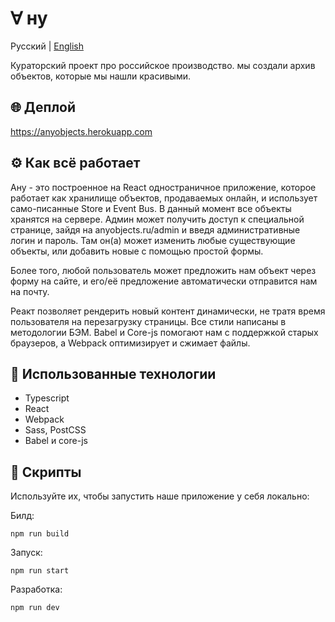 <p align="center">

# ∀ ну

  <span>Русский</span> |
  <a href="https://github.com/herehavetheseflowers/anyobjects/blob/main/README.en.md">English</a>
</p>

Кураторский проект про российское производство. мы создали архив объектов, которые мы нашли красивыми.

## 🌐 Деплой

https://anyobjects.herokuapp.com

## ⚙️ Как всё работает

Ану - это построенное на React одностраничное приложение, которое работает как хранилище объектов, продаваемых онлайн, и использует само-писанные Store и Event Bus.
В данный момент все объекты хранятся на сервере. Админ может получить доступ к специальной странице, зайдя на anyobjects.ru/admin и введя административные логин и пароль. Там он(а) может изменить любые существующие объекты, или добавить новые с помощью простой формы.

Более того, любой пользователь может предложить нам объект через форму на сайте, и его/её предложение автоматически отправится нам на почту.

Реакт позволяет рендерить новый контент динамически, не тратя время пользователя на перезагрузку страницы. Все стили написаны в методологии БЭМ. Babel и Core-js помогают нам с поддержкой старых браузеров, а Webpack оптимизирует и сжимает файлы.

## 🦾 Использованные технологии

 - Typescript
 - React
 - Webpack
 - Sass, PostCSS
 - Babel и core-js

## 📜 Скрипты

Используйте их, чтобы запустить наше приложение у себя локально:

Билд:
```
npm run build
```
Запуск:
```
npm run start
```
Разработка:
```
npm run dev
```
